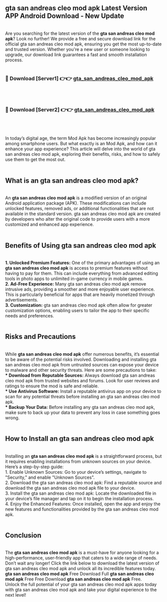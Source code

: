 ## gta san andreas cleo mod apk Latest Version APP Android Download - New Update
<br>
Are you searching for the latest version of the <strong>gta san andreas cleo mod apk</strong>? Look no further! We provide a free and secure download link for the official gta san andreas cleo mod apk, ensuring you get the most up-to-date and trusted version. Whether you're a new user or someone looking to upgrade, our download link guarantees a fast and smooth installation process.
<br>
<br>
<h3>🔴 Download [Server1] 👉👉 <a href="https://modyolo.store/gta+san+andreas+cleo+mod+apk">gta_san_andreas_cleo_mod_apk</a></h3><br>
<br>
<h3>🔴 Download [Server2] 👉👉 <a href="https://modyolo.store/gta+san+andreas+cleo+mod+apk">gta_san_andreas_cleo_mod_apk</a></h3><br>
<br>
<br>
In today’s digital age, the term Mod Apk has become increasingly popular among smartphone users. But what exactly is an Mod Apk, and how can it enhance your app experience? This article will delve into the world of gta san andreas cleo mod apk, exploring their benefits, risks, and how to safely use them to get the most out.
<br>
<br>
<h2>What is an gta san andreas cleo mod apk?</h2>
<br>
An <strong>gta san andreas cleo mod apk</strong> is a modified version of an original Android application package (APK). These modifications can include unlocked features, removed ads, or additional functionalities that are not available in the standard version. gta san andreas cleo mod apk are created by developers who alter the original code to provide users with a more customized and enhanced app experience.
<br>
<br>
<h2>Benefits of Using gta san andreas cleo mod apk</h2>
<br>
<strong> 1. Unlocked Premium Features:</strong> One of the primary advantages of using an <strong>gta san andreas cleo mod apk</strong> is access to premium features without having to pay for them. This can include everything from advanced editing tools in photo apps to unlimited in-game currency in mobile games.
<br>
<strong> 2. Ad-Free Experience:</strong> Many gta san andreas cleo mod apk remove intrusive ads, providing a smoother and more enjoyable user experience. This is particularly beneficial for apps that are heavily monetized through advertisements.
<br>
<strong> 3. Customization:</strong> gta san andreas cleo mod apk often allow for greater customization options, enabling users to tailor the app to their specific needs and preferences.
<br>
<br>
<h2>Risks and Precautions</h2>
<br>
While <strong>gta san andreas cleo mod apk</strong> offer numerous benefits, it’s essential to be aware of the potential risks involved. Downloading and installing gta san andreas cleo mod apk from untrusted sources can expose your device to malware and other security threats. Here are some precautions to take:
<br>
<strong> * Download from Reputable Sources:</strong> Always download gta san andreas cleo mod apk from trusted websites and forums. Look for user reviews and ratings to ensure the mod is safe and reliable.
<br>
<strong> * Use Antivirus Software:</strong> Install a reputable antivirus app on your device to scan for any potential threats before installing an gta san andreas cleo mod apk.
<br>
<strong> * Backup Your Data:</strong> Before installing any gta san andreas cleo mod apk, make sure to back up your data to prevent any loss in case something goes wrong.
<br>
<br>
<h2>How to Install an gta san andreas cleo mod apk</h2>
<br>
Installing an <strong>gta san andreas cleo mod apk</strong> is a straightforward process, but it requires enabling installations from unknown sources on your device. Here’s a step-by-step guide:
<br>
 1. Enable Unknown Sources: Go to your device’s settings, navigate to "Security," and enable "Unknown Sources".
<br>
 2. Download the gta san andreas cleo mod apk: Find a reputable source and download the gta san andreas cleo mod apk file to your device.
<br>
 3. Install the gta san andreas cleo mod apk: Locate the downloaded file in your device’s file manager and tap on it to begin the installation process.
<br>
 4. Enjoy the Enhanced Features: Once installed, open the app and enjoy the new features and functionalities provided by the gta san andreas cleo mod apk.
<br>
<br>
<h2><strong>Conclusion</strong></h2>
<br>
The <strong>gta san andreas cleo mod apk</strong> is a must-have for anyone looking for a high-performance, user-friendly app that caters to a wide range of needs. Don’t wait any longer! Click the link below to download the latest version of gta san andreas cleo mod apk and unlock all its incredible features today.
<br>
<strong>gta san andreas cleo mod apk</strong> Free Download Full <strong>gta san andreas cleo mod apk</strong> Free Free Download <strong>gta san andreas cleo mod apk</strong> Free.
<br>
Unlock the full potential of your gta san andreas cleo mod apk apps today with gta san andreas cleo mod apk and take your digital experience to the next level!